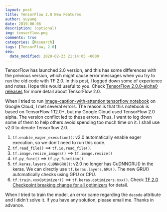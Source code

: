 ```yaml
---
layout: post
title: TensorFlow 2.0 New Features
author: yuyang
date: 2019-06-06
description: (optional)
img: tensorflow.png
comments: true
categories: [Research]
tags: [TensorFlow, 2.0]
seo:
  date_modified: 2020-02-23 21:14:05 +0000
---
```



TensorFlow has launched 2.0 version, and this has some differences with the previous version, which might cause error messages when you try to run the old code with TF 2.0. In this post, I logged down some of experience and notes. Hope this would useful to you. Check [TensorFlow 2.0.0-alpha0 releases](https://github.com/tensorflow/tensorflow/releases/tag/v2.0.0-alpha0) for more detail about TensorFlow 2.0.

When I tried to run [image-caption-with-attention tensorflow notebook](https://github.com/tensorflow/tensorflow/blob/r1.13/tensorflow/contrib/eager/python/examples/generative_examples/image_captioning_with_attention.ipynb) on Google Cloud, I met several errors. The reason is that this notebook is based on TensorFlow 1.12.0+, but my Google Cloud used TensorFlow 2.0 alpha. The version conflict led to these errors. Thus, I want to log down some of them to help others avoid spending too much time on it. I shall use v2.0 to denote Tensorflow 2.0.

1. `tf.enable_eager_execution()`: v2.0 automatically enable eager execution, so we don't need to run this code.
2. `tf.read_file()` ==> `tf.io.read_file()`.
3. `tf.image.resize_images()` ==> `tf.image.resize()`
4. `tf.py_func()` ==> `tf.py_function()`
5. `tf.keras.layers.CuDNNGRU()`: v2.0 no longer has CuDNNGRU() in the keras. We can directly use `tf.keras.layers.GRU()`. The new GRU() automatically checks using GPU or CPU. 
6. `tf.train.xxxOptimizer()` ==> `tf.keras.optimizers.xxx()`. Check [TF 2.0 Checkpoint breaking change for all optimizers](https://github.com/tensorflow/tensorflow/issues/26349) for detail.

When I tried to train the model, an error came regarding the `decode` attribute and I didn't solve it. If you have any solution, please email me. Thanks in advance.
